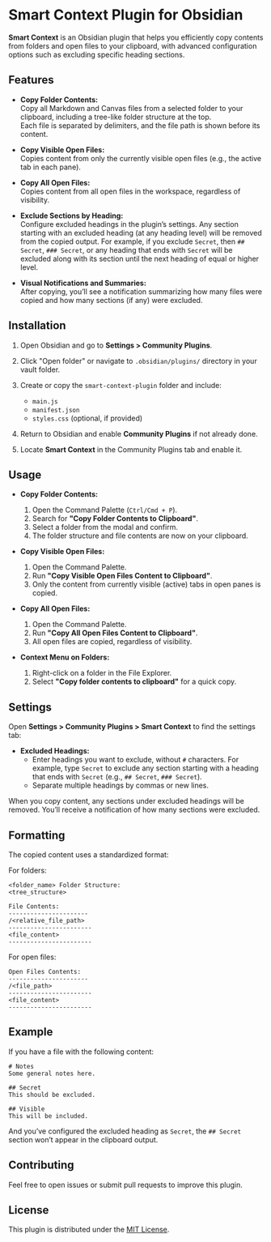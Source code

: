 # Smart Context Plugin for Obsidian

**Smart Context** is an Obsidian plugin that helps you efficiently copy contents from folders and open files to your clipboard, with advanced configuration options such as excluding specific heading sections.

## Features

- **Copy Folder Contents:**  
  Copy all Markdown and Canvas files from a selected folder to your clipboard, including a tree-like folder structure at the top.  
  Each file is separated by delimiters, and the file path is shown before its content.

- **Copy Visible Open Files:**  
  Copies content from only the currently visible open files (e.g., the active tab in each pane).

- **Copy All Open Files:**  
  Copies content from all open files in the workspace, regardless of visibility.

- **Exclude Sections by Heading:**  
  Configure excluded headings in the plugin’s settings. Any section starting with an excluded heading (at any heading level) will be removed from the copied output. For example, if you exclude `Secret`, then `## Secret`, `### Secret`, or any heading that ends with `Secret` will be excluded along with its section until the next heading of equal or higher level.

- **Visual Notifications and Summaries:**  
  After copying, you’ll see a notification summarizing how many files were copied and how many sections (if any) were excluded.

## Installation

1. Open Obsidian and go to **Settings > Community Plugins**.
2. Click "Open folder" or navigate to `.obsidian/plugins/` directory in your vault folder.
3. Create or copy the `smart-context-plugin` folder and include:
   - `main.js`
   - `manifest.json`
   - `styles.css` (optional, if provided)
   
4. Return to Obsidian and enable **Community Plugins** if not already done.
5. Locate **Smart Context** in the Community Plugins tab and enable it.

## Usage

- **Copy Folder Contents:**
  1. Open the Command Palette (`Ctrl/Cmd + P`).
  2. Search for **"Copy Folder Contents to Clipboard"**.
  3. Select a folder from the modal and confirm.
  4. The folder structure and file contents are now on your clipboard.

- **Copy Visible Open Files:**
  1. Open the Command Palette.
  2. Run **"Copy Visible Open Files Content to Clipboard"**.
  3. Only the content from currently visible (active) tabs in open panes is copied.

- **Copy All Open Files:**
  1. Open the Command Palette.
  2. Run **"Copy All Open Files Content to Clipboard"**.
  3. All open files are copied, regardless of visibility.

- **Context Menu on Folders:**
  1. Right-click on a folder in the File Explorer.
  2. Select **"Copy folder contents to clipboard"** for a quick copy.

## Settings

Open **Settings > Community Plugins > Smart Context** to find the settings tab:

- **Excluded Headings:**
  - Enter headings you want to exclude, without `#` characters. For example, type `Secret` to exclude any section starting with a heading that ends with `Secret` (e.g., `## Secret`, `### Secret`).
  - Separate multiple headings by commas or new lines.

When you copy content, any sections under excluded headings will be removed. You’ll receive a notification of how many sections were excluded.

## Formatting

The copied content uses a standardized format:

For folders:
```
<folder_name> Folder Structure:
<tree_structure>

File Contents:
----------------------
/<relative_file_path>
-----------------------
<file_content>
-----------------------
```

For open files:
```
Open Files Contents:
----------------------
/<file_path>
-----------------------
<file_content>
-----------------------
```

## Example

If you have a file with the following content:
```
# Notes
Some general notes here.

## Secret
This should be excluded.

## Visible
This will be included.
```

And you’ve configured the excluded heading as `Secret`, the `## Secret` section won’t appear in the clipboard output.

## Contributing

Feel free to open issues or submit pull requests to improve this plugin.

## License

This plugin is distributed under the [MIT License](LICENSE).
